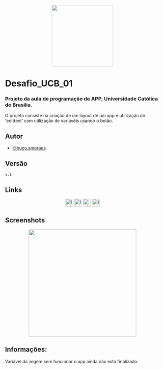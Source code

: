 <div align="center">
<img src="https://github.com/HugoaMoraes/IconDigital/assets/102623594/a6c43865-6821-472b-9c05-65878d4e8780" width="200px" />
</div>

# Desafio_UCB_01

### Projeto da aula de programação de APP, Universidade Católica de Brasília.

O projeto consiste na criação de um layout de um app e utilização de 'edittext' com utilização de variavéis usando o botão. 

## Autor

- [@hugo.amoraes](https://github.com/HugoaMoraes)

## Versão

`v.1`

## Links

<div align="center">
  <a href="https://linktr.ee/hug.odesign" target="_blank">
    <img src="https://img.shields.io/static/v1?message=Linktree&logo=linktree&label=&color=1de9b6&logoColor=white&labelColor=&style=for-the-badge" height="25" alt="linktree logo"  />
  </a>
  <a href="https://www.linkedin.com/in/hugoamoraes/" target="_blank">
    <img src="https://img.shields.io/static/v1?message=LinkedIn&logo=linkedin&label=&color=0077B5&logoColor=white&labelColor=&style=for-the-badge" height="25" alt="linkedin logo"  />
  </a>
  <a href="https://api.whatsapp.com/send?phone=5561986391903" target="_blank">
    <img src="https://img.shields.io/static/v1?message=Whatsapp&logo=whatsapp&label=&color=25D366&logoColor=white&labelColor=&style=for-the-badge" height="25" alt="whatsapp logo"  />
  </a>
  <a href="https://www.instagram.com/hugo.amoraes/" target="_blank">
    <img src="https://img.shields.io/static/v1?message=Instagram&logo=instagram&label=&color=E4405F&logoColor=white&labelColor=&style=for-the-badge" height="25" alt="instagram logo"  />
  </a>
</div>

##

## Screenshots

<div align="center">
<img src="https://github.com/HugoaMoraes/Desafio_UCB_01/assets/102623594/6986b360-8855-434d-8946-d1b877a3f9ac" width="350px" />
</div>

## Informações:

Variável da imgem sem funcionar o app ainda não está finalizado.
